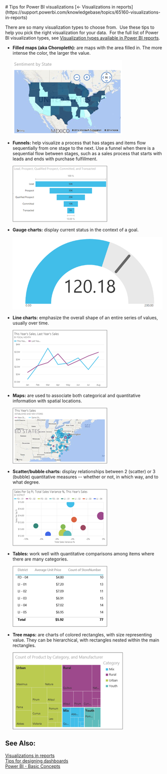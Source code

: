 <properties pageTitle="Tips for Power BI visualizations" description="Tips for Power BI visualizations" services="powerbi" documentationCenter="" authors="v-anpasi" manager="mblythe" editor=""/>
<tags ms.service="powerbi" ms.devlang="NA" ms.topic="article" ms.tgt_pltfrm="NA" ms.workload="powerbi" ms.date="06/26/2015" ms.author="v-anpasi"/>
# Tips for Power BI visualizations
[← Visualizations in reports](https://support.powerbi.com/knowledgebase/topics/65160-visualizations-in-reports)

There are so many visualization types to choose from.  Use these tips to help you pick the right visualization for your data.  For the full list of Power BI visualization types, see [Visualization types available in Power BI reports](http://support.powerbi.com/knowledgebase/articles/469552-visualization-types-available-in-power-bi-reports).

-   **Filled maps (aka Choropleth):** are maps with the area filled in. The more intense the color, the larger the value.

    ![](media/powerbi-service-tips-for-visualizations/PBI_ChoroUSSentiment.png)
    
-   **Funnels:** help visualize a process that has stages and items flow sequentially from one stage to the next. Use a funnel when there is a sequential flow between stages, such as a sales process that starts with leads and ends with purchase fulfillment.

    ![](media/powerbi-service-tips-for-visualizations/pbi_Nancy_viz_funnel.png)  
-   **Gauge charts:** display current status in the context of a goal.

    ![](media/powerbi-service-tips-for-visualizations/gauge.png)
    
-   **Line charts:** emphasize the overall shape of an entire series of values, usually over time.

    ![](media/powerbi-service-tips-for-visualizations/pbi_Nancy_viz_line.png)
    ﻿
-   **Maps﻿﻿:** are used to associate both categorical and quantitative information with spatial locations.

    ![](media/powerbi-service-tips-for-visualizations/pbi-Nancy_viz_map.png)  
-   **Scatter/bubble charts:** display relationships between 2 (scatter) or 3 (bubble) quantitative measures -- whether or not, in which way, and to what degree.

    ![](media/powerbi-service-tips-for-visualizations/pbi_Nancy_viz_bubble.png)  
-   **Tables:** work well with quantitative comparisons among items where there are many categories.

    ![](media/powerbi-service-tips-for-visualizations/pbi_Nancy_viz_chart.png)  
-   **Tree maps:** are charts of colored rectangles, with size representing value. They can be hierarchical, with rectangles nested within the main rectangles.

    ![](media/powerbi-service-tips-for-visualizations/PBI_TreeMap.png)

## See Also:

[Visualizations in reports](http://support.powerbi.com/knowledgebase/articles/434821-visualizations-in-power-bi-reports)  
[Tips for designing dashboards](http://support.powerbi.com/knowledgebase/articles/433616-tips-for-designing-a-great-dashboard)  
[Power BI - Basic Concepts](http://support.powerbi.com/knowledgebase/articles/487029-power-bi-preview-basic-concepts)